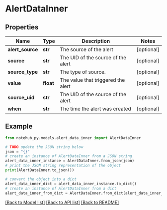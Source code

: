 # AlertDataInner

## Properties

| Name             | Type      | Description                        | Notes      |
| ---------------- | --------- | ---------------------------------- | ---------- |
| **alert_source** | **str**   | The source of the alert            | [optional] |
| **source**       | **str**   | The UID of the source of the alert | [optional] |
| **source_type**  | **str**   | The type of source.                | [optional] |
| **value**        | **float** | The value that triggered the alert | [optional] |
| **source_uid**   | **str**   | The UID of the source of the alert | [optional] |
| **when**         | **str**   | The time the alert was created     | [optional] |

## Example

```python
from notehub_py.models.alert_data_inner import AlertDataInner

# TODO update the JSON string below
json = "{}"
# create an instance of AlertDataInner from a JSON string
alert_data_inner_instance = AlertDataInner.from_json(json)
# print the JSON string representation of the object
print(AlertDataInner.to_json())

# convert the object into a dict
alert_data_inner_dict = alert_data_inner_instance.to_dict()
# create an instance of AlertDataInner from a dict
alert_data_inner_from_dict = AlertDataInner.from_dict(alert_data_inner_dict)
```

[[Back to Model list]](../README.md#documentation-for-models) [[Back to API list]](../README.md#documentation-for-api-endpoints) [[Back to README]](../README.md)
